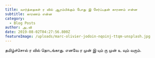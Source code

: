 ```yaml
---
title: வார்த்தைகள் ர வில் ஆரம்பிக்கும் போது இ சேர்ப்பதன் காரணம் என்ன
subtitle: காரணம் என்ன
category:
  - Blog Posts
author: அ.வி
date: 2019-08-02T04:27:56.800Z
featureImage: /uploads/marc-olivier-jodoin-nqoinj-ttqm-unsplash.jpg
---
```

தமிழ்ச்சொல் ர வில் தொடங்காது. எனவே ர முன் இ யும் ரு முன் உ வும் வரும்.